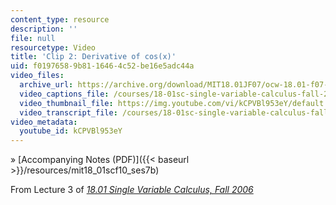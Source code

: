```yaml
---
content_type: resource
description: ''
file: null
resourcetype: Video
title: 'Clip 2: Derivative of cos(x)'
uid: f0197658-9b81-1646-4c52-be16e5adc44a
video_files:
  archive_url: https://archive.org/download/MIT18.01JF07/ocw-18.01-f07-lec03_300k.mp4
  video_captions_file: /courses/18-01sc-single-variable-calculus-fall-2010/4a460ede9a7a5d7ebff2f7da26f2308d_kCPVBl953eY.vtt
  video_thumbnail_file: https://img.youtube.com/vi/kCPVBl953eY/default.jpg
  video_transcript_file: /courses/18-01sc-single-variable-calculus-fall-2010/4031c59a80261b01f51b283c19e65365_kCPVBl953eY.pdf
video_metadata:
  youtube_id: kCPVBl953eY
---
```


» [Accompanying Notes (PDF)]({{< baseurl >}}/resources/mit18_01scf10_ses7b)

From Lecture 3 of [_18.01 Single Variable Calculus, Fall 2006_](/courses/18-01-single-variable-calculus-fall-2006/pages/video-lectures)